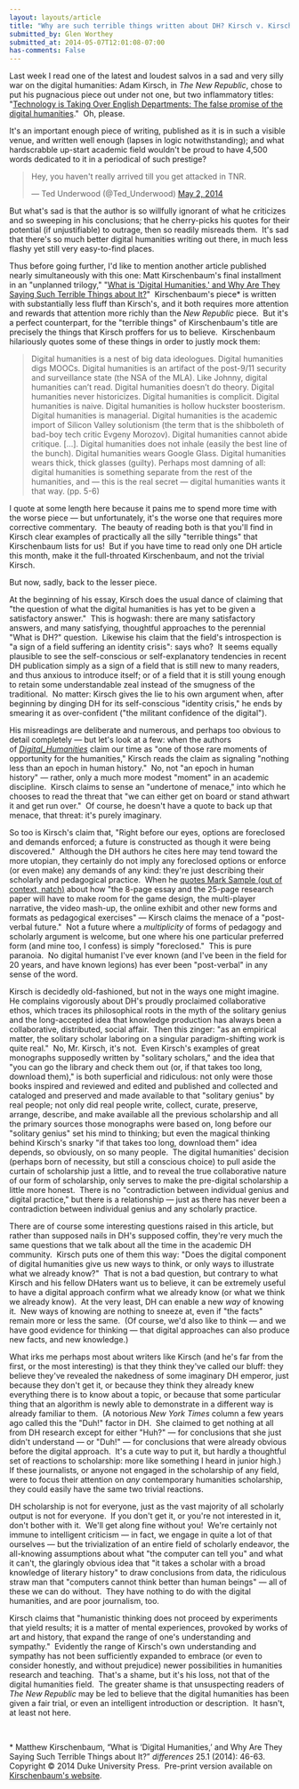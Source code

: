 ```yaml
---
layout: layouts/article
title: "Why are such terrible things written about DH? Kirsch v. Kirschenbaum"
submitted_by: Glen Worthey
submitted_at: 2014-05-07T12:01:08-07:00
has-comments: False
---
```


Last week I read one of the latest and loudest salvos in a sad and very silly war on the digital humanities: Adam Kirsch, in *The New Republic*, chose to put his pugnacious piece out under not one, but two inflammatory titles: "[Technology is Taking Over English Departments: The false promise of the digital humanities](http://www.newrepublic.com/article/117428/limits-digital-humanities-adam-kirsch)."  Oh, please. 



It's an important enough piece of writing, published as it is in such a visible venue, and written well enough (lapses in logic notwithstanding); and what hardscrabble up-start academic field wouldn't be proud to have 4,500 words dedicated to it in a periodical of such prestige?



> Hey, you haven't really arrived till you get attacked in TNR.
> 
> 
> — Ted Underwood (@Ted\_Underwood) [May 2, 2014](https://twitter.com/Ted_Underwood/statuses/462265188855468032)
> 
> 


But what's sad is that the author is so willfully ignorant of what he criticizes and so sweeping in his conclusions; that he cherry-picks his quotes for their potential (if unjustifiable) to outrage, then so readily misreads them.  It's sad that there's so much better digital humanities writing out there, in much less flashy yet still very easy-to-find places. 


Thus before going further, I'd like to mention another article published nearly simultaneously with this one: Matt Kirschenbaum's final installment in an "unplanned trilogy," "[What is 'Digital Humanities,' and Why Are They Saying Such Terrible Things about It?](http://mkirschenbaum.wordpress.com/2014/04/24/new-essay-what-is-digital-humanities-and-why-are-they-saying-such-terrible-things-about-it/)"  Kirschenbaum's piece\* is written with substantially less fluff than Kirsch's, and it both requires more attention and rewards that attention more richly than the *New Republic* piece.  But it's a perfect counterpart, for the "terrible things" of Kirschenbaum's title are precisely the things that Kirsch proffers for us to believe.  Kirschenbaum hilariously quotes some of these things in order to justly mock them:



> Digital humanities is a nest of big data ideologues. Digital humanities digs MOOCs. Digital humanities is an artifact of the post-9/11 security and surveillance state (the NSA of the MLA). Like Johnny, digital humanities can’t read. Digital humanities doesn’t do theory. Digital humanities never historicizes. Digital humanities is complicit. Digital humanities is naive. Digital humanities is hollow huckster boosterism. Digital humanities is managerial. Digital humanities is the academic import of Silicon Valley solutionism (the term that is the shibboleth of bad-boy tech critic Evgeny Morozov). Digital humanities cannot abide critique. [...]. Digital humanities does not inhale (easily the best line of the bunch). Digital humanities wears Google Glass. Digital humanities wears thick, thick glasses (guilty). Perhaps most damning of all: digital humanities is something separate from the rest of the humanities, and — this is the real secret — digital humanities wants it that way. (pp. 5-6)
> 
> 
> 


I quote at some length here because it pains me to spend more time with the worse piece — but unfortunately, it's the worse one that requires more corrective commentary.  The beauty of reading both is that you'll find in Kirsch clear examples of practically all the silly "terrible things" that Kirschenbaum lists for us!  But if you have time to read only one DH article this month, make it the full-throated Kirschenbaum, and not the trivial Kirsch.


But now, sadly, back to the lesser piece.


At the beginning of his essay, Kirsch does the usual dance of claiming that "the question of what the digital humanities is has yet to be given a satisfactory answer."  This is hogwash: there are many satisfactory answers, and many satisfying, thoughtful approaches to the perennial "What is DH?" question.  Likewise his claim that the field's introspection is "a sign of a field suffering an identity crisis": says who?  It seems equally plausible to see the self-conscious or self-explanatory tendencies in recent DH publication simply as a sign of a field that is still new to many readers, and thus anxious to introduce itself; or of a field that it is still young enough to retain some understandable zeal instead of the smugness of the traditional.  No matter: Kirsch gives the lie to his own argument when, after beginning by dinging DH for its self-conscious "identity crisis," he ends by smearing it as over-confident ("the militant confidence of the digital").


His misreadings are deliberate and numerous, and perhaps too obvious to detail completely — but let's look at a few: when the authors of [*Digital\_Humanities*](https://mitpress.mit.edu/books/digitalhumanities-0) claim our time as "one of those rare moments of opportunity for the humanities," Kirsch reads the claim as signaling "nothing less than an epoch in human history."  No, not "an epoch in human history" — rather, only a much more modest "moment" in an academic discipline.  Kirsch claims to sense an "undertone of menace," into which he chooses to read the threat that "we can either get on board or stand athwart it and get run over."  Of course, he doesn't have a quote to back up that menace, that threat: it's purely imaginary.  


So too is Kirsch's claim that, "Right before our eyes, options are foreclosed and demands enforced; a future is constructed as though it were being discovered."  Although the DH authors he cites here may tend toward the more utopian, they certainly do not imply any foreclosed options or enforce (or even make) any demands of any kind: they're just describing their scholarly and pedagogical practice.  When he [quotes Mark Sample (out of context, natch)](http://www.samplereality.com/2009/03/12/whats-wrong-with-writing-essays/) about how "the 8-page essay and the 25-page research paper will have to make room for the game design, the multi-player narrative, the video mash-up, the online exhibit and other new forms and formats as pedagogical exercises" — Kirsch claims the menace of a "post-verbal future."  Not a future where a *multiplicity* of forms of pedagogy and scholarly argument is welcome, but one where his one particular preferred form (and mine too, I confess) is simply "foreclosed."  This is pure paranoia.  No digital humanist I've ever known (and I've been in the field for 20 years, and have known legions) has ever been "post-verbal" in any sense of the word.


Kirsch is decidedly old-fashioned, but not in the ways one might imagine.  He complains vigorously about DH's proudly proclaimed collaborative ethos, which traces its philosophical roots in the myth of the solitary genius and the long-accepted idea that knowledge production has always been a collaborative, distributed, social affair.  Then this zinger: "as an empirical matter, the solitary scholar laboring on a singular paradigm-shifting work is quite real."  No, Mr. Kirsch, it's not.  Even Kirsch's examples of great monographs supposedly written by "solitary scholars," and the idea that "you can go the library and check them out (or, if that takes too long, download them)," is both superficial and ridiculous: not only were those books inspired and reviewed and edited and published and collected and cataloged and preserved and made available to that "solitary genius" by real people; not only did real people write, collect, curate, preserve, arrange, describe, and make available all the previous scholarship and all the primary sources those monographs were based on, long before our "solitary genius" set his mind to thinking; but even the magical thinking behind Kirsch's snarky "if that takes too long, download them" idea depends, so obviously, on so many people.  The digital humanities' decision (perhaps born of necessity, but still a conscious choice) to pull aside the curtain of scholarship just a little, and to reveal the true collaborative nature of our form of scholarship, only serves to make the pre-digital scholarship a little more honest.  There is no "contradiction between individual genius and digital practice," but there is a relationship — just as there has never been a contradiction between individual genius and any scholarly practice.


There are of course some interesting questions raised in this article, but rather than supposed nails in DH's supposed coffin, they're very much the same questions that we talk about all the time in the academic DH community.  Kirsch puts one of them this way: "Does the digital component of digital humanities give us new ways to think, or only ways to illustrate what we already know?"  That is not a bad question, but contrary to what Kirsch and his fellow DHaters want us to believe, it can be extremely useful to have a digital approach confirm what we already know (or what we think we already know).  At the very least, DH can enable a new *way* of knowing it.  New ways of knowing are nothing to sneeze at, even if "the facts" remain more or less the same.  (Of course, we'd also like to think — and we have good evidence for thinking — that digital approaches can also produce new facts, and new knowledge.)  


What irks me perhaps most about writers like Kirsch (and he's far from the first, or the most interesting) is that they think they've called our bluff: they believe they've revealed the nakedness of some imaginary DH emperor, just because they don't get it, or because they think they already knew everything there is to know about a topic, or because that some particular thing that an algorithm is newly able to demonstrate in a different way is already familiar to them.  (A notorious *New York Times* column a few years ago called this the "Duh!" factor in DH.  She claimed to get nothing at all from DH research except for either "Huh?" — for conclusions that she just didn't understand — or "Duh!" — for conclusions that were already obvious before the digital approach.  It's a cute way to put it, but hardly a thoughtful set of reactions to scholarship: more like something I heard in junior high.)  If these journalists, or anyone not engaged in the scholarship of any field, were to focus their attention on *any* contemporary humanities scholarship, they could easily have the same two trivial reactions.  


DH scholarship is not for everyone, just as the vast majority of all scholarly output is not for everyone.  If you don't get it, or you're not interested in it, don't bother with it.  We'll get along fine without you!  We're certainly not immune to intelligent criticism — in fact, we engage in quite a lot of that ourselves — but the trivialization of an entire field of scholarly endeavor, the all-knowing assumptions about what "the computer can tell you" and what it can't, the glaringly obvious idea that "it takes a scholar with a broad knowledge of literary history" to draw conclusions from data, the ridiculous straw man that "computers cannot think better than human beings" — all of these we can do without.  They have nothing to do with the digital humanities, and are poor journalism, too.


Kirsch claims that "humanistic thinking does not proceed by experiments that yield results; it is a matter of mental experiences, provoked by works of art and history, that expand the range of one's understanding and sympathy."  Evidently the range of Kirsch's own understanding and sympathy has not been sufficiently expanded to embrace (or even to consider honestly, and without prejudice) newer possibilities in humanities research and teaching.  That's a shame, but it's his loss, not that of the digital humanities field.  The greater shame is that unsuspecting readers of *The New Republic* may be led to believe that the digital humanities has been given a fair trial, or even an intelligent introduction or description.  It hasn't, at least not here.


 


\* Matthew Kirschenbaum, “What is ‘Digital Humanities,’ and Why Are They Saying Such Terrible Things about It?” *differences* 25.1 (2014): 46-63. Copyright © 2014 Duke University Press.  Pre-print version available on [Kirschenbaum's website](http://mkirschenbaum.wordpress.com/2014/04/24/new-essay-what-is-digital-humanities-and-why-are-they-saying-such-terrible-things-about-it/).


 